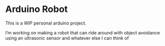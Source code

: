 # Arduino Robot

This is a WIP personal arduino project.

I’m working on making a robot that can ride around with object avoidance
using an ultrasonic sensor and whatever else I can think of
